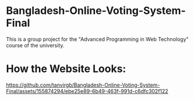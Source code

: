 # Bangladesh-Online-Voting-System-Final

This is a group project for the "Advanced Programming in Web Technology" course of the university.

# How the Website Looks:

https://github.com/tanvirgb/Bangladesh-Online-Voting-System-Final/assets/155874294/ebe25e89-6b49-463f-991d-c6dfc302f122


